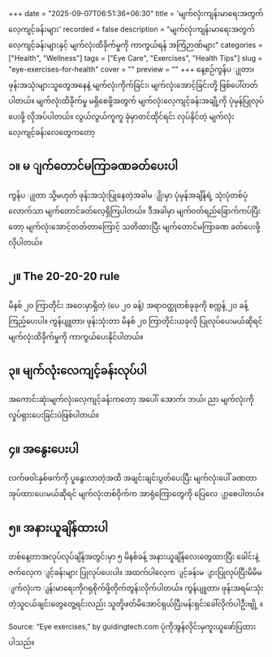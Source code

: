 +++
date = "2025-09-07T06:51:36+06:30"
title = 'မျက်လုံးကျန်းမာရေးအတွက် လေ့ကျင့်ခန်းများ'
recorded = false
description = "မျက်လုံးကျန်းမာရေးအတွက် လေ့ကျင့်ခန်းများနှင့် မျက်လုံးထိခိုက်မှုကို ကာကွယ်ရန် အကြံဉာဏ်များ"
categories = ["Health", "Wellness"]
tags = ["Eye Care", "Exercises", "Health Tips"]
slug = "eye-exercises-for-health"
cover = ""
preview = ""
+++
နေ့စဉ်ကွန်ပ ျုတာ၊ ဖုန်းအသုံးများသူတွေအနေနဲ့ မျက်လုံးကိုက်ခြင်း၊ မျက်လုံးအောင့်ခြင်းတို့ ဖြစ်ပေါ်တတ်ပါတယ်။ မျက်လုံးထိခိုက်မှု မရှိစေဖို့အတွက် မျက်လုံးလေ့ကျင့်ခန်းအချို့ကို ပုံမှန်ပြုလုပ်ပေးဖို့ လိုအပ်ပါတယ်။ လွယ်လွယ်ကူကူ ခုံမှာတင်ထိုင်ရင်း လုပ်နိုင်တဲ့ မျက်လုံးလေ့ကျင့်ခန်းလေတွေကတော့

## ၁။ မ ျက်တောင်မကြာခဏခတ်ပေးပါ
ကွန်ပ ျုတာ သို့မဟုတ် ဖုန်းအသုံးပြုနေတဲ့အခါမ ျိုးမှာ ပုံမှန်အချိန်ရဲ့ သုံးပုံတစ်ပုံလောက်သာ မျက်တောင်ခတ်လေ့ရှိကြပါတယ်။ ဒီအခါမှာ မျက်ဝတ်ရည်ခြောက်ကပ်ပြီးတော့ မျက်လုံးအောင့်တတ်တာကြောင့် သတိထားပြီး မျက်တောင်မကြာခဏ ခတ်ပေးဖို့လိုပါတယ်။

## ၂။ The 20-20-20 rule
မိနစ် ၂၀ ကြာတိုင်း အဝေးမှာရှိတဲ့ (ပေ ၂၀ ခန့်) အရာဝတ္ထုတစ်ခုခုကို စက္ကန့် ၂၀ ခန့်ကြည့်ပေးပါ။ ကွန်ပျူတာ၊ ဖုန်းသုံးတာ မိနစ် ၂၀ ကြာတိုင်းယခုလို ပြုလုပ်ပေးမယ်ဆိုရင် မျက်လုံးထိခိုက်မှုကို ကာကွယ်ပေးနိုင်ပါတယ်။

## ၃။ မျက်လုံးလေကျင့်ခန်းလုပ်ပါ
အကောင်းဆုံးမျက်လုံးလေ့ကျင့်ခန်းကတော့ အပေါ်၊ အောက်၊ ဘယ်၊ ညာ မျက်လုံးကိုလှုပ်ရှားပေးခြင်းပဲဖြစ်ပါတယ်။

## ၄။ အနွေးပေးပါ
လက်ဖဝါးနှစ်ဖက်ကို ပူနွေးလာတဲ့အထိ အချင်းချင်းပွတ်ပေးပြီး မျက်လုံးပေါ် ခဏတာအုပ်ထားပေးမယ်ဆိုရင် မျက်လုံးတစ်ဝိုက်က အာရုံကြောတွေကို ပြေလေ ျာ့စေပါတယ်။

## ၅။ အနားယူချိန်ထားပါ
တစ်နေ့တာအလုပ်လုပ်ချိန်အတွင်းမှာ ၅ မိနစ်ခန့် အနားယူချိန်လေးတွေထားပြီး ခေါင်းနဲ့ဇက်လေ့က ျင့်ခန်းများ ပြုလုပ်ပေးပါ။
အထက်ပါလေ့က ျင့်ခန်းမ ျားပြုလုပ်ပြီးမိမိမ ျက်လုံးက ျန်းမာရေးကိုဂရုစိုက်ဖို့တိုက်တွန်းလိုက်ပါတယ်။
ကွန်ပျူတာ၊ ဖုန်းအရမ်းသုံးတဲ့သူငယ်ချင်းတွေတွေ့ရင်းလည်း သူတို့ဖတ်မိအောင်ရှယ်ပြီးမန်းရှင်းခေါ်လိုက်ပါဦးဗျို့ ။

Source: “Eye exercises,” by guidingtech.com
ပုံကိုအွန်လိုင်းမှကူးယူဖော်ပြထားပါသည်။ 